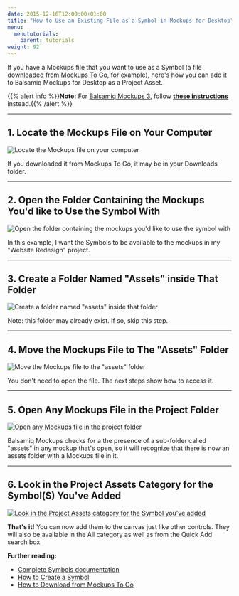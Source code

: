 ```yaml
---
date: 2015-12-16T12:00:00+01:00
title: "How to Use an Existing File as a Symbol in Mockups for Desktop"
menu:
  menututorials:
    parent: tutorials
weight: 92
---
```


If you have a Mockups file that you want to use as a Symbol (a file [downloaded from Mockups To Go](/tutorials/mockupstogo/), for example), here's how you can add it to Balsamiq Mockups for Desktop as a Project Asset.

{{% alert info %}}**Note:** For [Balsamiq Mockups 3](https://docs.balsamiq.com/desktop/intro/), follow [**these instructions**](https://docs.balsamiq.com/desktop/symbols/#importing-symbols) instead.{{% /alert %}}

* * *

## 1\. Locate the Mockups File on Your Computer

![Locate the Mockups file on your computer](https://media.balsamiq.com/img/support/guides/How_to_use_an_existing_file_as_a_Symbol_in_Mockups_for_Desktop/media_1380045665749.png)

If you downloaded it from Mockups To Go, it may be in your Downloads folder.

* * *

## 2\. Open the Folder Containing the Mockups You'd like to Use the Symbol With

![Open the folder containing the mockups you'd like to use the symbol with](https://media.balsamiq.com/img/support/guides/How_to_use_an_existing_file_as_a_Symbol_in_Mockups_for_Desktop/media_1380045960320.png)

In this example, I want the Symbols to be available to the mockups in my "Website Redesign" project.

* * *

## 3\. Create a Folder Named "Assets" inside That Folder

![Create a folder named "assets" inside that folder](https://media.balsamiq.com/img/support/guides/How_to_use_an_existing_file_as_a_Symbol_in_Mockups_for_Desktop/media_1380046219208.png)

Note: this folder may already exist. If so, skip this step.

* * *

## 4\. Move the Mockups File to The "Assets" Folder

![Move the Mockups file to the "assets" folder](https://media.balsamiq.com/img/support/guides/How_to_use_an_existing_file_as_a_Symbol_in_Mockups_for_Desktop/media_1380046489555.png)

You don't need to open the file. The next steps show how to access it.

* * *

## 5\. Open Any Mockups File in the Project Folder

[![Open any Mockups file in the project folder](https://media.balsamiq.com/img/support/guides/How_to_use_an_existing_file_as_a_Symbol_in_Mockups_for_Desktop/media_1380046994139.png)](https://media.balsamiq.com/img/support/guides/How_to_use_an_existing_file_as_a_Symbol_in_Mockups_for_Desktop/media_1380046994139_lg.png "5\. Open any Mockups file in the project folder")

Balsamiq Mockups checks for a the presence of a sub-folder called "assets" in any mockup that's open, so it will recognize that there is now an assets folder with a Mockups file in it.

* * *

## 6\. Look in the Project Assets Category for the Symbol(S) You've Added

[![Look in the Project Assets category for the Symbol you've added](https://media.balsamiq.com/img/support/guides/How_to_use_an_existing_file_as_a_Symbol_in_Mockups_for_Desktop/media_1380047062550.png)](https://media.balsamiq.com/img/support/guides/How_to_use_an_existing_file_as_a_Symbol_in_Mockups_for_Desktop/media_1380047062550_lg.png "6\. Look in the Project Assets category for the Symbol you've added")

**That's it!** You can now add them to the canvas just like other controls. They will also be available in the All category as well as from the Quick Add search box.

**Further reading:**

*   [Complete Symbols documentation](https://docs.balsamiq.com/desktop/symbols/)
*   [How to Create a Symbol](/tutorials/symbol/)
*   [How to Download from Mockups To Go](/tutorials/mockupstogo/)